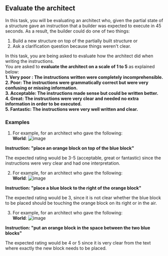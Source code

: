 ## Evaluate the architect

In this task, you will be evaluating an architect who, given the partial state of a structure gave an instruction that
a builder was expected to execute in 45 seconds. As a result, the builder 
could do one of two things: </br>
1. Build a new structure on top of the partially built structure or </br>
2. Ask a clarification question because things weren't clear.  

In this task, you are being asked to evaluate how the architect did when writing the instructions. </br>
You are asked to **evaluate the architect on a scale of 1 to 5** as explained below: </br>
**1. Very poor : The instructions written were completely incomprehensible.** </br>
**2. Poor: The instructions were grammatically correct but were very confusing or missing information.**</br>
**3. Acceptable: The instructions made sense but could be written better.**</br>
**4. Great: The instructions were very clear and needed no extra information in order to be executed.**</br>
**5. Fantastic: The instructions were very well written and clear.**</br>


### Examples
1. For example, for an architect who gave the following: </br>
**World**:
![image](https://drive.google.com/uc?export=view&id=1IvkIPk2qvsnGzNnYb2wT06-S3Bmtt1Pe)

**Instruction: "place an orange block on top of the blue block"**</br>

The expected rating would be 3-5 (acceptable, great or fantastic) since the instructions were 
very clear and had one interpretation.

2. For example, for an architect who gave the following: </br>
**World**:
![image](https://drive.google.com/uc?export=view&id=13bpVlGtIjDNV7R-W5i2yeJ1Iwlbn2Bnr)

**Instruction: "place a blue block to the right of the orange block"**</br>

The expected rating would be 3, since it is not clear whether the blue block to be placed should be touching 
the orange block on its right or in the air.


3. For example, for an architect who gave the following: </br>
**World**:
![image](https://drive.google.com/uc?export=view&id=17mdYgkK0wrFaQzH0D31t24vDkdFwkM1Q)

**Instruction: "put an orange block in the space between the two blue blocks"**</br>

The expected rating would be 4 or 5 since it is very clear from the text where exactly the new 
block needs to be placed.